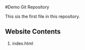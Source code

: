 #Demo Git Repository

This sis the first file in this repository.

## Website Contents

1. index.html